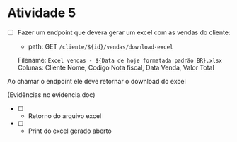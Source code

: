 # Atividade 5

- [ ] Fazer um endpoint que devera gerar um excel com as vendas do cliente:
  - path: GET `/cliente/${id}/vendas/download-excel`

  Filename: `Excel vendas - ${Data de hoje formatada padrão BR}.xlsx`
  Colunas: Cliente Nome, Codigo Nota fiscal, Data Venda, Valor Total

Ao chamar o endpoint ele deve retornar o download do excel

(Evidências no evidencia.doc)

- [ ] - Retorno do arquivo excel
- [ ] - Print do excel gerado aberto
